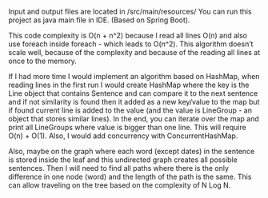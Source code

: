 Input and output files are located in /src/main/resources/
You can run this project as java main file in IDE. (Based on Spring Boot). 

This code complexity is  O(n + n^2) because I read all lines O(n) and also use foreach inside foreach - which leads to O(n^2). 
This algorithm doesn’t scale well, because of the complexity and because of the reading all lines at once to the memory.

If I had more time I would implement an algorithm based on HashMap, when reading lines in the first run I would create HashMap where the key is the Line object that contains 
Sentence and can compare it to the next sentence and if not similarity is found then it added as a new key/value to the map but if found current line is added to the value (and the value is LineGroup - an object that stores similar lines). In the end, you can iterate over the map and print all LineGroups where value is bigger than one line. This will require O(n) + O(1).
Also, I would add concurrency with ConcurrentHashMap.

Also, maybe on the graph where each word (except dates) in the sentence is stored inside the leaf and this undirected graph creates all possible sentences. Then I will need to find all paths where there is the only difference in one node (word) and the length of the path is the same. This can allow traveling on the tree based on the complexity of N Log N.


